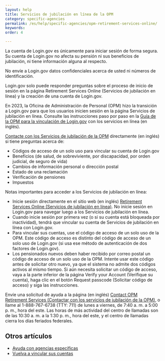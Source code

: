 ```yaml
---
layout: help
title: Servicios de jubilación en línea de la OPM
category: specific-agencies
permalink: /es/help/specific-agencies/opm-retirement-services-online/
keywords: 
order: 4

---
```


La cuenta de Login.gov es únicamente para iniciar sesión de forma segura. Su cuenta de Login.gov no afecta su pensión ni sus beneficios de jubilación, ni tiene información alguna al respecto.

No envíe a Login.gov datos confidenciales acerca de usted ni números de identificación.

Login.gov solo puede responder preguntas sobre el proceso de inicio de sesión en la página Retirement Services Online (Servicios de jubilación en línea) y la creación de una cuenta de Login.gov.

En 2023, la Oficina de Administración de Personal (OPM) hizo la transición a Login.gov para que los usuarios inicien sesión en la página Servicios de jubilación en línea. Consulte las instrucciones paso por paso en la [Guía de la OPM para la vinculación de Login.gov](https://www.opm.gov/support/retirement/faq/sol-login-linking-guide.pdf) con los servicios en línea (en inglés).

[Contacte con los Servicios de jubilación de la OPM](https://www.opm.gov/support/retirement/contact/) directamente (en inglés) si tiene preguntas acerca de:

* Códigos de acceso de un solo uso para vincular su cuenta de Login.gov
* Beneficios (de salud, de sobreviviente, por discapacidad, por orden judicial, de seguro de vida) 
* Cambios de información personal o dirección postal
* Estado de una reclamación
* Verificación de pensiones
* Impuestos

Notas importantes para acceder a los Servicios de jubilación en línea:

* Inicie sesión directamente en el sitio web (en inglés) [Retirement Services Online (Servicios de jubilación en línea)](https://www.servicesonline.opm.gov/). No inicie sesión en Login.gov para navegar luego a los Servicios de jubilación en línea.
* Cuando inicie sesión por primera vez (o si su cuenta está bloqueada por inactividad), tendrá que vincular su cuenta de Servicios de jubilación en línea con Login.gov.
* Para vincular sus cuentas, use el código de acceso de un solo uso de la OPM. Este código de acceso es distinto del código de acceso de un solo uso de Login.gov (si usa ese método de autenticación de dos factores de Login.gov).
* Los pensionados nuevos deben haber recibido por correo postal un código de acceso de un solo uso de la OPM. Intente usar este código antes de solicitar otro nuevo, ya que el sistema no admite dos códigos activos al mismo tiempo. Si aún necesita solicitar un código de acceso, vaya a la parte inferior de la página Verify your Account (Verifique su cuenta), haga clic en el botón Request passcode (Solicitar código de acceso) y siga las instrucciones.

Envíe una solicitud de ayuda a la página (en inglés) [Contact OPM Retirement Services (Contactar con los servicios de jubilación de la OPM)](https://www.opm.gov/support/retirement/contact/), o llame al 1-888-767-6738 (TTY: 711) de lunes a viernes, de 7:40 a. m. a 5:00 p. m., hora del este. Las horas de más actividad del centro de llamadas son de las 10:30 a. m. a la 1:30 p. m., hora del este, y el centro de llamadas cierra los días feriados federales.

## Otros artículos

* [Ayuda con agencias específicas](/help/specific-agencies/overview/)
* [Vuelva a vincular sus cuentas](/help/manage-your-account/relink-your-accounts/)
